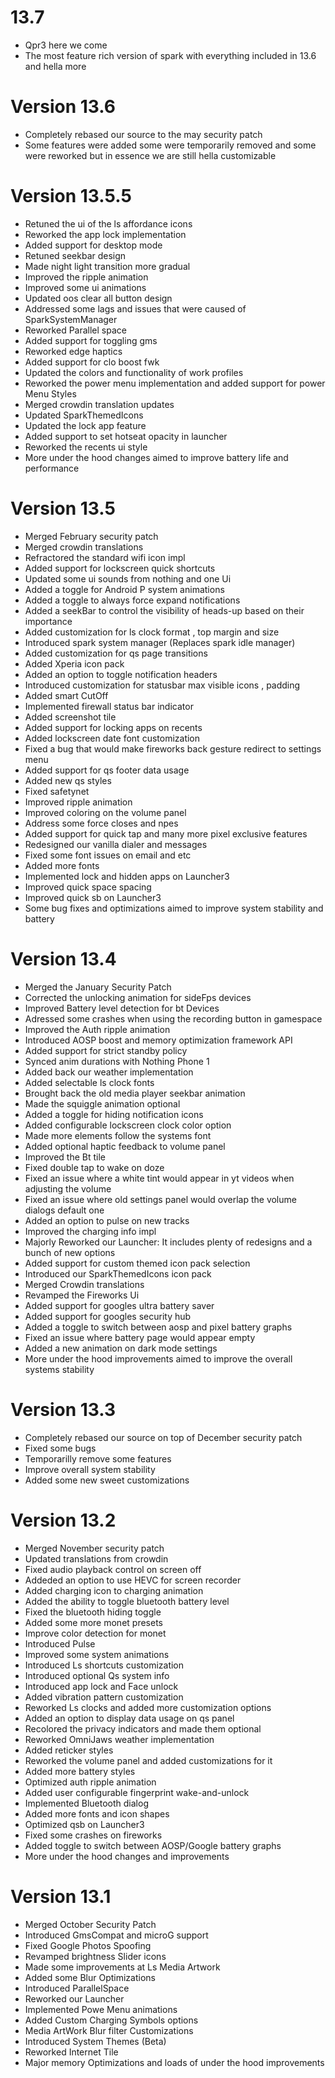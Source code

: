 # 13.7 
- Qpr3 here we come
- The most feature rich version of spark with everything included in 13.6 and hella more

# Version 13.6
- Completely rebased our source to the may security patch
- Some features were added some were temporarily removed and some were reworked but in essence we are still hella customizable

# Version 13.5.5
- Retuned the ui of the ls affordance icons 
- Reworked the app lock implementation
- Added support for desktop mode
- Retuned seekbar design
- Made night light transition more gradual
- Improved the ripple animation
- Improved some ui animations
- Updated oos clear all button design
- Addressed some lags and issues that were caused of SparkSystemManager
- Reworked Parallel space
- Added support for toggling gms
- Reworked edge haptics
- Added support for clo boost fwk
- Updated the colors and functionality of work profiles
- Reworked the power menu implementation and added support for power Menu Styles
- Merged crowdin translation updates
- Updated SparkThemedIcons
- Updated the lock app feature
- Added support to set hotseat opacity in launcher
- Reworked the recents ui style
- More under the hood changes aimed to improve battery life and performance 

# Version 13.5
- Merged February security patch
- Merged crowdin translations 
- Refractored the standard wifi icon impl
- Added support for lockscreen quick shortcuts
- Updated some ui sounds from nothing and one Ui
- Added a toggle for Android P system animations
- Added a toggle to always force expand notifications
- Added a seekBar to control the visibility of heads-up based on their importance 
- Added customization for ls clock format , top margin and size
- Introduced spark system manager (Replaces spark idle manager)
- Added customization for qs page transitions 
- Added Xperia icon pack
- Added an option to toggle notification headers
- Introduced customization for statusbar max visible icons , padding 
- Added smart CutOff 
- Implemented firewall status bar indicator
- Added screenshot tile
- Added support for locking apps on recents
- Added lockscreen date font customization 
- Fixed a bug that would make fireworks back gesture redirect to settings menu
- Added support for qs footer data usage
- Added new qs styles 
- Fixed safetynet
- Improved ripple animation 
- Improved coloring on the volume panel 
- Address some force closes and npes
- Added support for quick tap and many more pixel exclusive features
- Redesigned our vanilla dialer and messages 
- Fixed some font issues on email and etc 
- Added more fonts 
- Implemented lock and hidden apps on Launcher3
- Improved quick space spacing 
- Improved quick sb on Launcher3
- Some bug fixes and optimizations aimed to improve system stability and battery

# Version 13.4
- Merged the January Security Patch
- Corrected the unlocking animation for sideFps devices
- Improved Battery level detection for bt Devices
- Adressed some crashes when using the recording button in gamespace
- Improved the Auth ripple animation
- Introduced AOSP boost and memory optimization framework API
- Added support for strict standby policy 
- Synced anim durations with Nothing Phone 1
- Added back our weather implementation
- Added selectable ls clock fonts
- Brought back the old media player seekbar animation
- Made the squiggle animation optional
- Added a toggle for hiding notification icons
- Added configurable lockscreen clock color option
- Made more elements follow the systems font
- Added optional haptic feedback to volume panel
- Improved the Bt tile
- Fixed double tap to wake on doze
- Fixed an issue where a white tint would appear in yt videos when adjusting the volume
- Fixed an issue where old settings panel would overlap the volume dialogs default one
- Added an option to pulse on new tracks
- Improved the charging info impl 
- Majorly Reworked our Launcher: It includes plenty of redesigns and a bunch of new options
- Added support for custom themed icon pack selection
- Introduced our SparkThemedIcons icon pack
- Merged Crowdin translations
- Revamped the Fireworks Ui
- Added support for googles ultra battery saver
- Added support for googles security hub
- Added a toggle to switch between aosp and pixel battery graphs
- Fixed an issue where battery page would appear empty
- Added a new animation on dark mode settings
- More under the hood improvements aimed to improve the overall systems stability

# Version 13.3
- Completely rebased our source on top of December security patch
- Fixed some bugs
- Temporarilly remove some features
- Improve overall system stability
- Added some new sweet customizations

# Version 13.2 
- Merged November security patch
- Updated translations from crowdin
- Fixed audio playback control on screen off
- Addeded an option to use HEVC for screen recorder
- Added charging icon to charging animation
- Added the ability to toggle bluetooth battery level
- Fixed the bluetooth hiding toggle
- Added some more monet presets
- Improve color detection for monet
- Introduced Pulse
- Improved some system animations
- Introduced Ls shortcuts customization
- Introduced optional Qs system info
- Introduced app lock and Face unlock
- Added vibration pattern customization
- Reworked Ls clocks and added more customization options
- Added an option to display data usage on qs panel
- Recolored the privacy indicators and made them optional
- Reworked OmniJaws weather implementation
- Added reticker styles
- Reworked the volume panel and added customizations for it
- Added more battery styles
- Optimized auth ripple animation
- Added user configurable fingerprint wake-and-unlock
- Implemented Bluetooth dialog
- Added more fonts and icon shapes
- Optimized qsb on Launcher3
- Fixed some crashes on fireworks
- Added toggle to switch between AOSP/Google battery graphs 
- More under the hood changes and improvements

# Version 13.1
- Merged October Security Patch
- Introduced GmsCompat and microG support
- Fixed Google Photos Spoofing
- Revamped brightness Slider icons
- Made some improvements at Ls Media Artwork
- Added some Blur Optimizations
- Introduced ParallelSpace
- Reworked our Launcher
- Implemented Powe Menu animations
- Added Custom Charging Symbols options
- Media ArtWork Blur filter Customizations
- Introduced System Themes (Beta)
- Reworked Internet Tile
- Major memory Optimizations and loads of under the hood improvements
